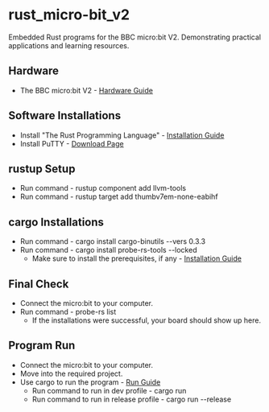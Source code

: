 # rust_micro-bit_v2
Embedded Rust programs for the BBC micro:bit V2. Demonstrating practical applications and learning resources.

## Hardware
- The BBC micro:bit V2 - [Hardware Guide](https://tech.microbit.org/hardware/)

## Software Installations
- Install "The Rust Programming Language" - [Installation Guide](https://rust-lang.github.io/rustup/installation/index.html)
- Install PuTTY - [Download Page](https://www.chiark.greenend.org.uk/~sgtatham/putty/latest.html)

## rustup Setup
- Run command - rustup component add llvm-tools
- Run command - rustup target add thumbv7em-none-eabihf

## cargo Installations
- Run command - cargo install cargo-binutils --vers 0.3.3
- Run command - cargo install probe-rs-tools --locked
    - Make sure to install the prerequisites, if any - [Installation Guide](https://probe.rs/docs/getting-started/installation/)

## Final Check
- Connect the micro:bit to your computer.
- Run command - probe-rs list
    - If the installations were successful, your board should show up here.

## Program Run
- Connect the micro:bit to your computer.
- Move into the required project.
- Use cargo to run the program - [Run Guide](https://doc.rust-lang.org/book/ch14-01-release-profiles.html)
    - Run command to run in dev profile - cargo run
    - Run command to run in release profile - cargo run --release
